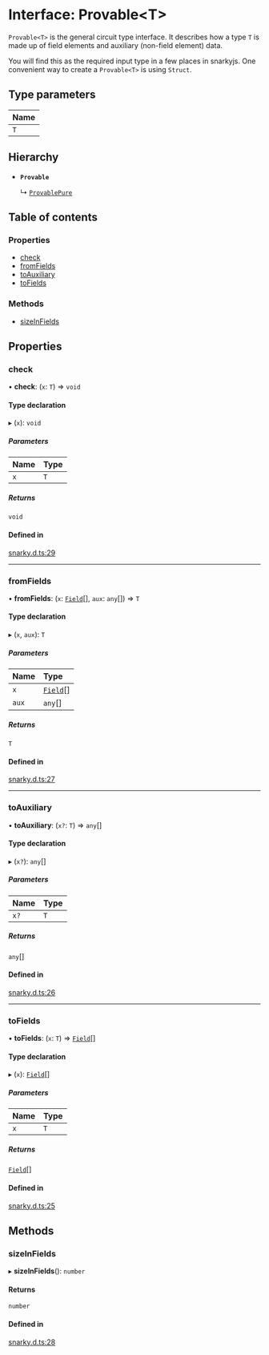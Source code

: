 # Interface: Provable<T\>

`Provable<T>` is the general circuit type interface. It describes how a type `T` is made up of field elements and auxiliary (non-field element) data.

You will find this as the required input type in a few places in snarkyjs. One convenient way to create a `Provable<T>` is using `Struct`.

## Type parameters

| Name |
| :------ |
| `T` |

## Hierarchy

- **`Provable`**

  ↳ [`ProvablePure`](ProvablePure.md)

## Table of contents

### Properties

- [check](Provable.md#check)
- [fromFields](Provable.md#fromfields)
- [toAuxiliary](Provable.md#toauxiliary)
- [toFields](Provable.md#tofields)

### Methods

- [sizeInFields](Provable.md#sizeinfields)

## Properties

### check

• **check**: (`x`: `T`) => `void`

#### Type declaration

▸ (`x`): `void`

##### Parameters

| Name | Type |
| :------ | :------ |
| `x` | `T` |

##### Returns

`void`

#### Defined in

[snarky.d.ts:29](https://github.com/o1-labs/snarkyjs/blob/531db43/src/snarky.d.ts#L29)

___

### fromFields

• **fromFields**: (`x`: [`Field`](../classes/Field.md)[], `aux`: `any`[]) => `T`

#### Type declaration

▸ (`x`, `aux`): `T`

##### Parameters

| Name | Type |
| :------ | :------ |
| `x` | [`Field`](../classes/Field.md)[] |
| `aux` | `any`[] |

##### Returns

`T`

#### Defined in

[snarky.d.ts:27](https://github.com/o1-labs/snarkyjs/blob/531db43/src/snarky.d.ts#L27)

___

### toAuxiliary

• **toAuxiliary**: (`x?`: `T`) => `any`[]

#### Type declaration

▸ (`x?`): `any`[]

##### Parameters

| Name | Type |
| :------ | :------ |
| `x?` | `T` |

##### Returns

`any`[]

#### Defined in

[snarky.d.ts:26](https://github.com/o1-labs/snarkyjs/blob/531db43/src/snarky.d.ts#L26)

___

### toFields

• **toFields**: (`x`: `T`) => [`Field`](../classes/Field.md)[]

#### Type declaration

▸ (`x`): [`Field`](../classes/Field.md)[]

##### Parameters

| Name | Type |
| :------ | :------ |
| `x` | `T` |

##### Returns

[`Field`](../classes/Field.md)[]

#### Defined in

[snarky.d.ts:25](https://github.com/o1-labs/snarkyjs/blob/531db43/src/snarky.d.ts#L25)

## Methods

### sizeInFields

▸ **sizeInFields**(): `number`

#### Returns

`number`

#### Defined in

[snarky.d.ts:28](https://github.com/o1-labs/snarkyjs/blob/531db43/src/snarky.d.ts#L28)
